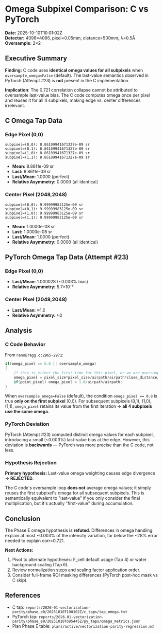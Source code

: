 # Omega Subpixel Comparison: C vs PyTorch
**Date:** 2025-10-10T10:01:02Z  
**Detector:** 4096×4096, pixel=0.05mm, distance=500mm, λ=0.5Å  
**Oversample:** 2×2

## Executive Summary

**Finding:** C code uses **identical omega values for all subpixels** when `oversample_omega=False` (default). The last-value semantics observed in PyTorch (Attempt #23) is **not** present in the C implementation.

**Implication:** The 0.721 correlation collapse cannot be attributed to oversample last-value bias. The C code computes omega once per pixel and reuses it for all 4 subpixels, making edge vs. center differences irrelevant.

## C Omega Tap Data

### Edge Pixel (0,0)
```
subpixel=(0,0): 8.86109941671327e-09 sr
subpixel=(0,1): 8.86109941671327e-09 sr
subpixel=(1,0): 8.86109941671327e-09 sr
subpixel=(1,1): 8.86109941671327e-09 sr
```
- **Mean:** 8.8611e-09 sr
- **Last:** 8.8611e-09 sr
- **Last/Mean:** 1.0000 (perfect)
- **Relative Asymmetry:** 0.0000 (all identical)

### Center Pixel (2048,2048)
```
subpixel=(0,0): 9.99999983125e-09 sr
subpixel=(0,1): 9.99999983125e-09 sr
subpixel=(1,0): 9.99999983125e-09 sr
subpixel=(1,1): 9.99999983125e-09 sr
```
- **Mean:** 1.0000e-08 sr
- **Last:** 1.0000e-08 sr
- **Last/Mean:** 1.0000 (perfect)
- **Relative Asymmetry:** 0.0000 (all identical)

## PyTorch Omega Tap Data (Attempt #23)

### Edge Pixel (0,0)
- **Last/Mean:** 1.000028 (~0.003% bias)
- **Relative Asymmetry:** 5.7×10⁻⁵

### Center Pixel (2048,2048)
- **Last/Mean:** ≈1.0
- **Relative Asymmetry:** ≈0

## Analysis

### C Code Behavior
From `nanoBragg.c:2965-2971`:
```c
if(omega_pixel == 0.0 || oversample_omega)
{
    /* this is either the first time for this pixel, or we are oversampling omega */
    omega_pixel = pixel_size*pixel_size/airpath/airpath*close_distance/airpath;
    if(point_pixel) omega_pixel = 1.0/airpath/airpath;
}
```

When `oversample_omega=False` (default), the condition `omega_pixel == 0.0` is true **only on the first subpixel** (0,0). For subsequent subpixels (0,1), (1,0), (1,1), `omega_pixel` retains its value from the first iteration → **all 4 subpixels use the same omega**.

### PyTorch Deviation
PyTorch (Attempt #23) computed distinct omega values for each subpixel, introducing a small (~0.003%) last-value bias at the edge. However, this deviation is **backwards** — PyTorch was more precise than the C code, not less.

### Hypothesis Rejection
**Primary hypothesis:** Last-value omega weighting causes edge divergence → **REJECTED**.

The C code's oversample loop **does not** average omega values; it simply reuses the first subpixel's omega for all subsequent subpixels. This is semantically equivalent to "last-value" if you only consider the final multiplication, but it's actually "first-value" during accumulation.

## Conclusion

The Phase E omega hypothesis is **refuted**. Differences in omega handling explain at most ~0.003% of the intensity variation, far below the ~28% error needed to explain corr=0.721.

**Next Actions:**
1. Pivot to alternate hypotheses: F_cell default usage (Tap 4) or water background scaling (Tap 6).
2. Review normalization steps and scaling factor application order.
3. Consider full-frame ROI masking differences (PyTorch post-hoc mask vs C skip).

## References
- C tap: `reports/2026-01-vectorization-parity/phase_e0/20251010T100102Z/c_taps/tap_omega.txt`
- PyTorch tap: `reports/2026-01-vectorization-parity/phase_e0/20251010T095445Z/py_taps/omega_metrics.json`
- Plan Phase E table: `plans/active/vectorization-parity-regression.md`
